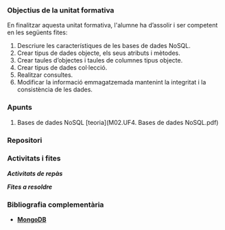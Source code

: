 ### Objectius de la unitat formativa

En finalitzar aquesta unitat formativa, l'alumne ha d’assolir i ser competent en les següents fites:
1. Descriure les característiques de les bases de dades NoSQL.
2. Crear tipus de dades objecte, els seus atributs i mètodes.
3. Crear taules d’objectes i taules de columnes tipus objecte.
4. Crear tipus de dades col·lecció.
5. Realitzar consultes.
6. Modificar la informació emmagatzemada mantenint la integritat i la consistència de les dades.

### Apunts

1. Bases de dades NoSQL [teoria](M02.UF4. Bases de dades NoSQL.pdf)

### Repositori



### Activitats i fites

**_Activitats de repàs_**



**_Fites a resoldre_**



### Bibliografia complementària

- [**MongoDB**](https://www.mongodb.com/)